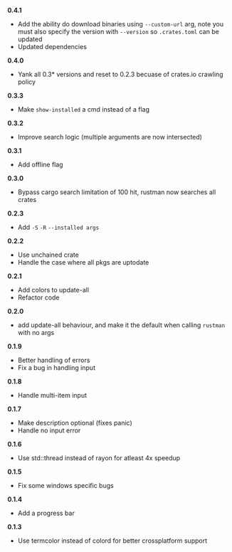 **0.4.1**
- Add the ability do download binaries using `--custom-url` arg, note you must also specify the version  with `--version` so `.crates.toml` can be updated
- Updated dependencies

**0.4.0**
- Yank all 0.3* versions and reset to 0.2.3 becuase of crates.io crawling policy

**0.3.3**
- Make `show-installed` a cmd instead of a flag

**0.3.2**
- Improve search logic (multiple arguments are now intersected)

**0.3.1**
- Add offline flag

**0.3.0**
- Bypass cargo search limitation of 100 hit, rustman now searches all crates

**0.2.3**
- Add `-S` `-R` `--installed args`

**0.2.2**
- Use unchained crate
- Handle the case where all pkgs are uptodate

**0.2.1**
- Add colors to update-all
- Refactor code

**0.2.0**
- add update-all behaviour, and make it the default when calling `rustman` with no args

**0.1.9**

- Better handling of errors
- Fix a bug in handling input

**0.1.8**

- Handle multi-item input

**0.1.7**

- Make description optional (fixes panic)
- Handle no input error

**0.1.6**

- Use std::thread instead of rayon for atleast 4x speedup

**0.1.5**

- Fix some windows specific bugs

**0.1.4**

- Add a progress bar

**0.1.3**

- Use termcolor instead of colord for better crossplatform support
